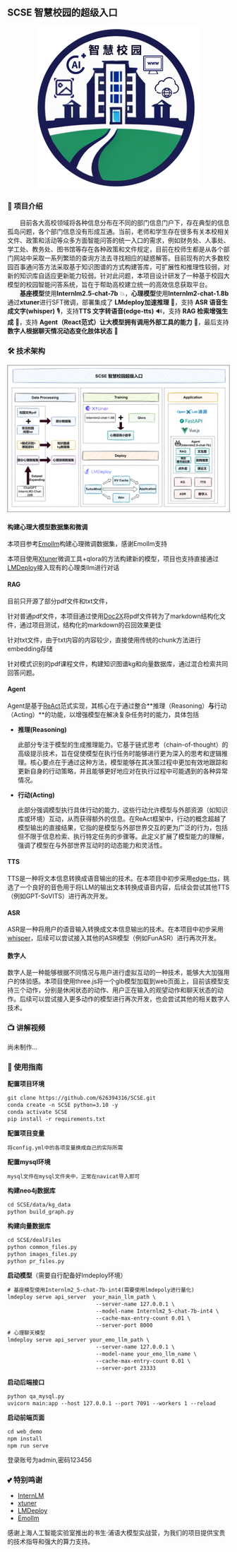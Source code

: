## SCSE 智慧校园的超级入口

<div align=center><img src="/assets/logo.png"></div>

### 📖 项目介绍

　　目前各大高校领域将各种信息分布在不同的部门信息门户下，存在典型的信息孤岛问题，各个部门信息没有形成互通。当前，老师和学生存在很多有关本校相关文件、政策和活动等众多方面智能问答的统一入口的需求，例如财务处、人事处、学工处、教务处、图书馆等存在各种政策和文件规定，目前在校师生都是从各个部门网站中采取一系列繁琐的查询方法去寻找相应的疑惑解答。目前现有的大多数校园百事通问答方法采取基于知识图谱的方式构建答库，可扩展性和推理性较弱，对新的知识库自适应更新能力较弱。针对此问题，本项目设计研发了一种基于校园大模型的校园智能问答系统，旨在于帮助高校建立统一的高效信息获取平台。  
 　　**基座模型**使用**Internlm2.5-chat-7b** :boom:，**心理模型**使用**Internlm2-chat-1.8b**通过**xtuner**进行SFT微调，部署集成了 **LMdeploy加速推理** 🚀，支持 **ASR 语音生成文字(whisper)**  🎙️，支持**TTS 文字转语音(edge-tts)** 🔊，支持 **RAG 检索增强生成** :floppy_disk:，支持 **Agent（React范式）让大模型拥有调用外部工具的能力** :wrench:，最后支持**数字人根据聊天情况动态变化肢体状态** :hear_no_evil:

### 🛠  技术架构

![image-20240706173454799](/assets/SCSE技术路线.png)

#### 构建心理大模型数据集和微调

本项目参考[Emollm](https://github.com/SmartFlowAI/EmoLLM/blob/main/generate_data/tutorial.md)构建心理微调数据集，感谢Emollm支持

本项目使用[Xtuner](https://github.com/InternLM/xtuner)微调工具+qlora的方法构建新的模型，项目也支持直接通过[LMDeploy](https://github.com/InternLM/LMDeploy)接入现有的心理类llm进行对话

#### RAG

目前只开源了部分pdf文件和txt文件，

针对普通pdf文件，本项目通过使用[Doc2X](https://doc2x.noedgeai.com/)将pdf文件转为了markdown结构化文件，通过项目测试，结构化的markdown的召回效果更佳

针对txt文件，由于txt内容的内容较少，直接使用传统的chunk方法进行embedding存储

针对模式识别的pdf课程文件，构建知识图谱kg和向量数据库，通过混合检索共同回答问题。

#### Agent

Agent是基于[ReAct](https://arxiv.org/abs/2210.03629)范式实现，其核心在于通过整合**推理（Reasoning）**与**行动（Acting）**的功能，以增强模型在解决复杂任务时的能力，具体包括

- **推理(Reasoning)**

  此部分专注于模型的生成推理能力。它基于链式思考（chain-of-thought）的高级提示技术，旨在促使模型在执行任务时能够进行更为深入的思考和逻辑推　　　　　　理。核心要点在于通过这种方法，模型能够在其决策过程中更加有效地跟踪和更新自身的行动策略，并且能够更好地应对在执行过程中可能遇到的各种异常
  情况。

- **行动(Acting)**

  此部分强调模型执行具体行动的能力，这些行动允许模型与外部资源（如知识库或环境）互动，从而获得额外的信息。在ReAct框架中，行动的概念超越了模型输出的直接结果，它指的是模型与外部世界交互的更为广泛的行为，包括但不限于信息检索、执行特定任务的步骤等。此定义扩展了模型能力的理解，强调了模型在与外部世界互动时的动态能力和灵活性。

#### TTS

TTS是一种将文本信息转换成语音输出的技术。在本项目中初步采用[edge-tts](https://kkgithub.com/rany2/edge-tts)，挑选了一个良好的音色用于将LLM的输出文本转换成语音内容，后续会尝试其他TTS（例如GPT-SoVITS）进行再次开发。

#### ASR

ASR是一种将用户的语音输入转换成文本信息输出的技术。在本项目中初步采用[whisper](https://github.com/openai/whisper)，后续可以尝试接入其他的ASR模型（例如FunASR）进行再次开发。

#### 数字人

数字人是一种能够根据不同情况与用户进行虚拟互动的一种技术，能够大大加强用户的体验感。本项目使用three.js将一个glb模型加载到web页面上，目前该模型支持三个动作，分别是休闲状态的动作、用户正在输入的观望动作和聊天状态的动作。后续可以尝试接入更多动作的模型进行再次开发，也会尝试其他的相关数字人技术。

### 📺️ 讲解视频

尚未制作...

### 🎯 使用指南

**配置项目环境**

~~~
git clone https://github.com/626394316/SCSE.git
conda create -n SCSE python=3.10 -y
conda activate SCSE
pip install -r requirements.txt
~~~

**配置项目变量**

~~~
将config.yml中的各项变量换成自己的实际所需
~~~

**配置mysql环境**

~~~
mysql文件在mysql文件夹中，正常在navicat导入即可
~~~

**构建neo4j数据库**

~~~
cd SCSE/data/kg_data
python build_graph.py
~~~

**构建向量数据库**

~~~
cd SCSE/dealFiles
python common_files.py
python images_files.py
python pr_files.py
~~~

**启动模型**（需要自行配备好lmdeploy环境）

~~~
# 基座模型使用Internlm2_5-chat-7b-int4(需要使用lmdepoly进行量化)
lmdeploy serve api_server  your_main_llm_path \
                            --server-name 127.0.0.1 \
                            --model-name Internlm2_5-chat-7b-int4 \
                            --cache-max-entry-count 0.01 \
                            --server-port 8000
# 心理聊天模型                       
lmdeploy serve api_server your_emo_llm_path \
                            --server-name 127.0.0.1 \
                            --model-name your_emo_llm_name \
                            --cache-max-entry-count 0.01 \
                            --server-port 23333
~~~

**启动后端接口**

~~~
python qa_mysql.py
uvicorn main:app --host 127.0.0.1 --port 7091 --workers 1 --reload
~~~

**启动前端页面**

~~~
cd web_demo
npm install
npm run serve
~~~

登录账号为admin,密码123456

### 💕 特别鸣谢

- [InternLM](https://github.com/InternLM/InternLM)
- [xtuner](https://github.com/InternLM/xtuner)
- [LMDeploy](https://github.com/InternLM/LMDeploy)
- [Emollm](https://github.com/SmartFlowAI/EmoLLM/blob/main/generate_data/tutorial.md)

感谢上海人工智能实验室推出的书生·浦语大模型实战营，为我们的项目提供宝贵的技术指导和强大的算力支持。



